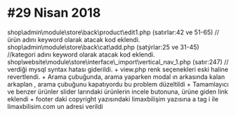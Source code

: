 <h1> #29 Nisan 2018</h1>
shop\admin\module\store\back\product\edit1.php (satırlar:42 ve 51-65) //ürün adını  keyword olarak atacak kod eklendi.
shop\admin\module\store\back\cat\add.php (satýrlar:25 ve 31-45) //kategori adını  keyword olarak atacak kod eklendi.
shop\website\module\store\interface\_import\vertical_nav_1.php  (satır:247) // verdiği mysql syntax hatası giderildi. 
+ view.php renk seçenekleri eski haline revertlendi.
+ Arama çubuğunda, arama yaparken modal ın arkasında kalan arkaplan , arama çubuğunu kapatıyordu bu problem düzeltildi
+ Tamamlayıcı ve benzer ürünler slider larındaki ürünlerin incele butonuna, ürüne giden link eklendi
+ footer daki copyright yazısındaki limaxbilişim yazısına a tag i ile limaxbilisim.com un adresi verildi

